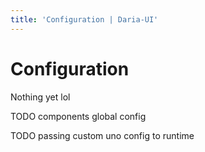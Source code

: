 ```yaml
---
title: 'Configuration | Daria-UI'
---
```


# Configuration

Nothing yet lol

TODO components global config 

TODO passing custom uno config to runtime